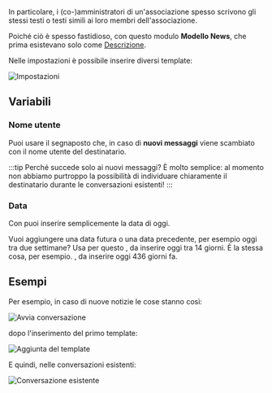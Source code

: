 In particolare, i (co-)amministratori di un'associazione spesso scrivono gli stessi testi o testi simili ai loro membri dell'associazione.

Poiché ciò è spesso fastidioso, con questo modulo **Modello News**, che prima esistevano solo come [Descrizione](https://forum.leitstellenspiel.de/index.php?thread/18912-skript-wunsch-autofill-f%C3%BCr-nachrichten/).

Nelle impostazioni è possibile inserire diversi template:

![Impostazioni](./settings.png)

## Variabili

### Nome utente

Puoi usare il segnaposto <code v-html="'{{username}}'"></code> che, in caso di **nuovi messaggi** viene scambiato con il nome utente del destinatario.

:::tip Perché succede solo ai nuovi messaggi?
È molto semplice: al momento non abbiamo purtroppo la possibilità di individuare chiaramente il destinatario durante le conversazioni esistenti!
:::

### Data

Con <code v-html="'{{today}}'"></code> puoi inserire semplicemente la data di oggi.

Vuoi aggiungere una data futura o una data precedente, per esempio oggi tra due settimane? Usa per questo <code v-html="'{{today+14}}'"></code>, da inserire oggi tra 14 giorni. È la stessa cosa, per esempio. <code v-html="'{{today-436}}'"></code>, da inserire oggi 436 giorni fa.


## Esempi

Per esempio, in caso di nuove notizie le cose stanno così:

![Avvia conversazione](./new_message.png)

dopo l'inserimento del primo template:

![Aggiunta del template](./entered.png)

E quindi, nelle conversazioni esistenti:

![Conversazione esistente](./existing_messages.png)
